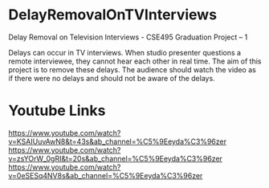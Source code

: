 # DelayRemovalOnTVInterviews
Delay Removal on Television Interviews - CSE495 Graduation Project – 1 

Delays can occur in TV interviews. When studio presenter questions a remote interviewee, they cannot hear each other in real time. 
The aim of this project is to remove these delays. The audience should watch the video as if there were no delays and should not be aware of the delays.

# Youtube Links
https://www.youtube.com/watch?v=KSAIUuvAwN8&t=43s&ab_channel=%C5%9Eeyda%C3%96zer
https://www.youtube.com/watch?v=zsYOrW_0gRI&t=20s&ab_channel=%C5%9Eeyda%C3%96zer
https://www.youtube.com/watch?v=0eSESq4NV8s&ab_channel=%C5%9Eeyda%C3%96zer
